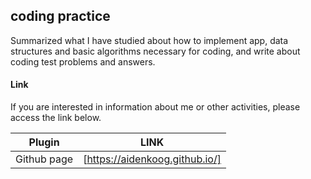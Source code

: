 ## coding practice

Summarized what I have studied about how to implement app, data structures and basic algorithms necessary for coding, and write about coding test problems and answers.

#### Link

If you are interested in information about me or other activities, please access the link below.

| Plugin      | LINK                                     |
| ----------- | ---------------------------------------- |
| Github page | [https://aidenkoog.github.io/] |
